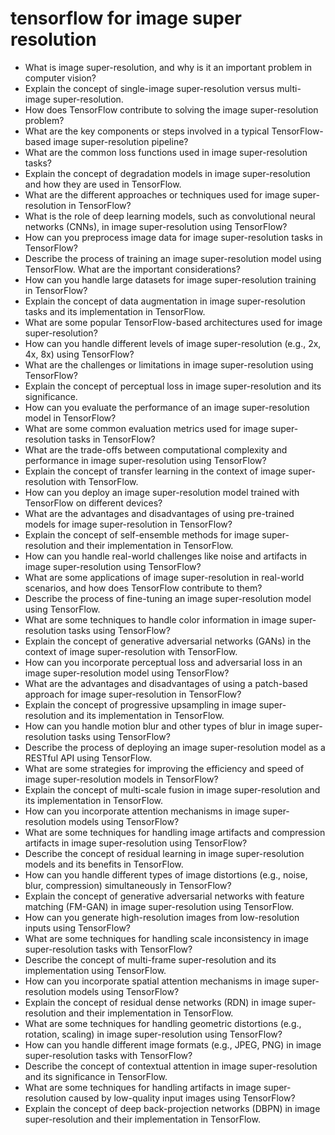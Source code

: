# tensorflow for image super resolution

- What is image super-resolution, and why is it an important problem in computer vision?
- Explain the concept of single-image super-resolution versus multi-image super-resolution.
- How does TensorFlow contribute to solving the image super-resolution problem?
- What are the key components or steps involved in a typical TensorFlow-based image super-resolution pipeline?
- What are the common loss functions used in image super-resolution tasks?
- Explain the concept of degradation models in image super-resolution and how they are used in TensorFlow.
- What are the different approaches or techniques used for image super-resolution in TensorFlow?
- What is the role of deep learning models, such as convolutional neural networks (CNNs), in image super-resolution using TensorFlow?
- How can you preprocess image data for image super-resolution tasks in TensorFlow?
- Describe the process of training an image super-resolution model using TensorFlow. What are the important considerations?
- How can you handle large datasets for image super-resolution training in TensorFlow?
- Explain the concept of data augmentation in image super-resolution tasks and its implementation in TensorFlow.
- What are some popular TensorFlow-based architectures used for image super-resolution?
- How can you handle different levels of image super-resolution (e.g., 2x, 4x, 8x) using TensorFlow?
- What are the challenges or limitations in image super-resolution using TensorFlow?
- Explain the concept of perceptual loss in image super-resolution and its significance.
- How can you evaluate the performance of an image super-resolution model in TensorFlow?
- What are some common evaluation metrics used for image super-resolution tasks in TensorFlow?
- What are the trade-offs between computational complexity and performance in image super-resolution using TensorFlow?
- Explain the concept of transfer learning in the context of image super-resolution with TensorFlow.
- How can you deploy an image super-resolution model trained with TensorFlow on different devices?
- What are the advantages and disadvantages of using pre-trained models for image super-resolution in TensorFlow?
- Explain the concept of self-ensemble methods for image super-resolution and their implementation in TensorFlow.
- How can you handle real-world challenges like noise and artifacts in image super-resolution using TensorFlow?
- What are some applications of image super-resolution in real-world scenarios, and how does TensorFlow contribute to them?
- Describe the process of fine-tuning an image super-resolution model using TensorFlow.
- What are some techniques to handle color information in image super-resolution tasks using TensorFlow?
- Explain the concept of generative adversarial networks (GANs) in the context of image super-resolution with TensorFlow.
- How can you incorporate perceptual loss and adversarial loss in an image super-resolution model using TensorFlow?
- What are the advantages and disadvantages of using a patch-based approach for image super-resolution in TensorFlow?
- Explain the concept of progressive upsampling in image super-resolution and its implementation in TensorFlow.
- How can you handle motion blur and other types of blur in image super-resolution tasks using TensorFlow?
- Describe the process of deploying an image super-resolution model as a RESTful API using TensorFlow.
- What are some strategies for improving the efficiency and speed of image super-resolution models in TensorFlow?
- Explain the concept of multi-scale fusion in image super-resolution and its implementation in TensorFlow.
- How can you incorporate attention mechanisms in image super-resolution models using TensorFlow?
- What are some techniques for handling image artifacts and compression artifacts in image super-resolution using TensorFlow?
- Describe the concept of residual learning in image super-resolution models and its benefits in TensorFlow.
- How can you handle different types of image distortions (e.g., noise, blur, compression) simultaneously in TensorFlow?
- Explain the concept of generative adversarial networks with feature matching (FM-GAN) in image super-resolution using TensorFlow.
- How can you generate high-resolution images from low-resolution inputs using TensorFlow?
- What are some techniques for handling scale inconsistency in image super-resolution tasks with TensorFlow?
- Describe the concept of multi-frame super-resolution and its implementation using TensorFlow.
- How can you incorporate spatial attention mechanisms in image super-resolution models using TensorFlow?
- Explain the concept of residual dense networks (RDN) in image super-resolution and their implementation in TensorFlow.
- What are some techniques for handling geometric distortions (e.g., rotation, scaling) in image super-resolution using TensorFlow?
- How can you handle different image formats (e.g., JPEG, PNG) in image super-resolution tasks with TensorFlow?
- Describe the concept of contextual attention in image super-resolution and its significance in TensorFlow.
- What are some techniques for handling artifacts in image super-resolution caused by low-quality input images using TensorFlow?
- Explain the concept of deep back-projection networks (DBPN) in image super-resolution and their implementation in TensorFlow.